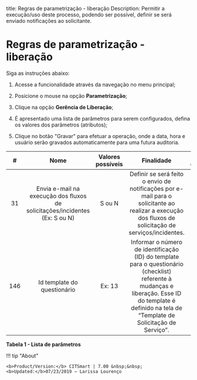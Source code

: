 title: Regras de parametrização - liberação
Description: Permitir a execução/uso deste processo, podendo ser possível, definir se será enviado notificações ao solicitante.
# Regras de parametrização - liberação

Siga as instruções abaixo:

1. Acesse a funcionalidade através da navegação no menu principal;

2. Posicione o mouse na opção **Parametrização**;

3. Clique na opção **Gerência de Liberação**;

4. É apresentado uma lista de parâmetros para serem configurados, defina os valores dos parâmetros (atributos);

5. Clique no botão "Gravar" para efetuar a operação, onde a data, hora e usuário serão gravados automaticamente para uma futura 
auditoria.

|  #  |                                     Nome                                    | Valores possíveis |                                                                                               Finalidade                                                                                              | Orientações complementares |
|:---:|:---------------------------------------------------------------------------:|:-----------------:|:-----------------------------------------------------------------------------------------------------------------------------------------------------------------------------------------------------:|:--------------------------:|
|  31 | Envia e-mail na execução dos fluxos de solicitações/incidentes (Ex: S ou N) |       S ou N      | Definir se será feito o envio de notificações por e-mail para o solicitante ao realizar a execução dos fluxos de solicitação de serviços/incidentes.                                                  |        Não se aplica       | 
| 146 |                         Id template do questionário                         |       Ex: 13      | Informar o número de identificação (ID) do template para o questionário (checklist) referente à mudanças e liberação. Esse ID do template é definido na tela de “Template de Solicitação de Serviço”. |        Não se aplica       |

**Tabela 1 - Lista de parâmetros**

!!! tip "About"

    <b>Product/Version:</b> CITSmart | 7.00 &nbsp;&nbsp;
    <b>Updated:</b>07/23/2019 – Larissa Lourenço
